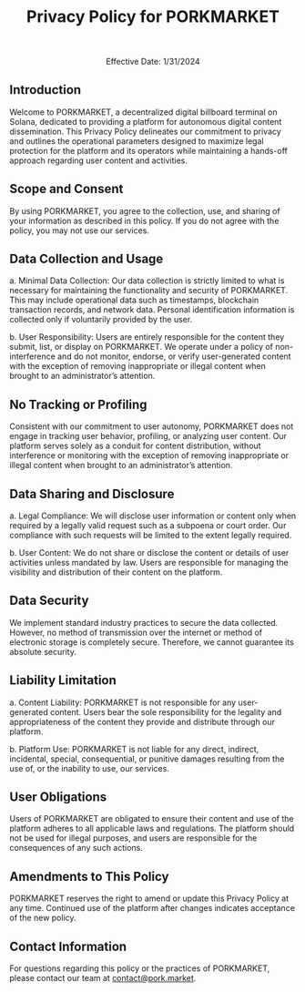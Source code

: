 <h1 align="center">Privacy Policy for PORKMARKET
  <br></br>
</h1>
<p align="center"> Effective Date: 1/31/2024</p>

## Introduction

Welcome to PORKMARKET, a decentralized digital billboard terminal on Solana, dedicated to providing a platform for autonomous digital content dissemination. This Privacy Policy delineates our commitment to privacy and outlines the operational parameters designed to maximize legal protection for the platform and its operators while maintaining a hands-off approach regarding user content and activities.

## Scope and Consent

By using PORKMARKET, you agree to the collection, use, and sharing of your information as described in this policy. If you do not agree with the policy, you may not use our services.

## Data Collection and Usage

a. Minimal Data Collection: Our data collection is strictly limited to what is necessary for maintaining the functionality and security of PORKMARKET. This may include operational data such as timestamps, blockchain transaction records, and network data. Personal identification information is collected only if voluntarily provided by the user.

b. User Responsibility: Users are entirely responsible for the content they submit, list, or display on PORKMARKET. We operate under a policy of non-interference and do not monitor, endorse, or verify user-generated content with the exception of removing inappropriate or illegal content when brought to an administrator’s attention.

## No Tracking or Profiling

Consistent with our commitment to user autonomy, PORKMARKET does not engage in tracking user behavior, profiling, or analyzing user content. Our platform serves solely as a conduit for content distribution, without interference or monitoring  with the exception of removing inappropriate or illegal content when brought to an administrator’s attention.

## Data Sharing and Disclosure

a. Legal Compliance: We will disclose user information or content only when required by a legally valid request such as a subpoena or court order. Our compliance with such requests will be limited to the extent legally required.

b. User Content: We do not share or disclose the content or details of user activities unless mandated by law. Users are responsible for managing the visibility and distribution of their content on the platform.

## Data Security

We implement standard industry practices to secure the data collected. However, no method of transmission over the internet or method of electronic storage is completely secure. Therefore, we cannot guarantee its absolute security.

## Liability Limitation

a. Content Liability: PORKMARKET is not responsible for any user-generated content. Users bear the sole responsibility for the legality and appropriateness of the content they provide and distribute through our platform.

b. Platform Use: PORKMARKET is not liable for any direct, indirect, incidental, special, consequential, or punitive damages resulting from the use of, or the inability to use, our services.

## User Obligations

Users of PORKMARKET are obligated to ensure their content and use of the platform adheres to all applicable laws and regulations. The platform should not be used for illegal purposes, and users are responsible for the consequences of any such actions.

## Amendments to This Policy

PORKMARKET reserves the right to amend or update this Privacy Policy at any time. Continued use of the platform after changes indicates acceptance of the new policy.

## Contact Information

For questions regarding this policy or the practices of PORKMARKET, please contact our team at contact@pork.market.
